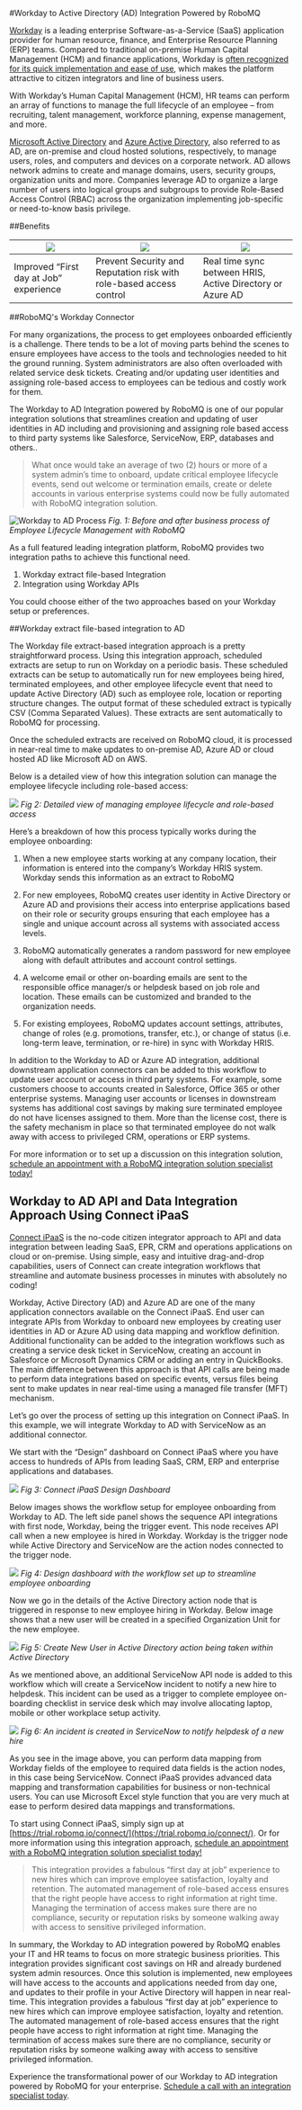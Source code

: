 #Workday to Active Directory (AD) Integration Powered by RoboMQ

[Workday](https://www.workday.com/) is a leading enterprise Software-as-a-Service (SaaS) application provider for human resource, finance, and Enterprise Resource Planning (ERP) teams. Compared to traditional on-premise Human Capital Management (HCM) and finance applications, Workday is [often recognized for its quick implementation and ease of use](https://searchhrsoftware.techtarget.com/definition/Workday), which makes the platform attractive to citizen integrators and line of business users.  

With Workday’s Human Capital Management (HCM), HR teams can perform an array of functions to manage the full lifecycle of an employee – from recruiting, talent management, workforce planning, expense management, and more.  

[Microsoft Active Directory](https://docs.microsoft.com/en-us/previous-versions/windows/it-pro/windows-server-2003/cc782657(v=ws.10)) and [Azure Active Directory](https://azure.microsoft.com/en-us/services/active-directory/), also referred to as AD, are on-premise and cloud hosted solutions, respectively, to manage users, roles, and computers and devices on a corporate network. AD allows network admins to create and manage domains, users, security groups, organization units and more. Companies leverage AD to organize a large number of users into logical groups and subgroups to provide Role-Based Access Control (RBAC) across the organization implementing job-specific or need-to-know basis privilege.  

##Benefits


| ![](https://robomq.io/wp-content/uploads/2020/02/workday-experience.png) | ![](https://robomq.io/wp-content/uploads/2019/10/benefit-2-1.png) | ![](https://robomq.io/wp-content/uploads/2020/02/workday-communication.png) |
|---|---|---|
| Improved “First day at Job” experience | Prevent Security and Reputation risk with role-based access control | Real time sync between HRIS, Active Directory or Azure AD |


##RoboMQ's Workday Connector

For many organizations, the process to get employees onboarded efficiently is a challenge. There tends to be a lot of moving parts behind the scenes to ensure employees have access to the tools and technologies needed to hit the ground running. System administrators are also often overloaded with related service desk tickets. Creating and/or updating user identities and assigning role-based access to employees can be tedious and costly work for them.  

The Workday to AD Integration powered by RoboMQ is one of our popular integration solutions that streamlines creation and updating of user identities in AD including and provisioning and assigning role based access to third party systems like Salesforce, ServiceNow, ERP, databases and others..  

> What once would take an average of two (2) hours or more of a system admin’s time to onboard, update critical employee lifecycle events, send out welcome or termination emails, create or delete accounts in various enterprise systems could now be fully automated with RoboMQ integration solution.  

![Workday to AD Process](https://robomq.io/wp-content/uploads/2020/02/workday-to-AD-2-e1581631430846.png)
*Fig. 1: Before and after business process of Employee Lifecycle Management with RoboMQ*

As a full featured leading integration platform, RoboMQ provides two integration paths to achieve this functional need. 

1. Workday extract file-based Integration 
1. Integration using Workday APIs 

You could choose either of the two approaches based on your Workday setup or preferences. 

##Workday extract file-based integration to AD

The Workday file extract-based integration approach is a pretty straightforward process. Using this integration approach, scheduled extracts are setup to run on Workday on a periodic basis. These scheduled extracts can be setup to automatically run for new employees being hired, terminated employees, and other employee lifecycle event that need to update Active Directory (AD) such as employee role, location or reporting structure changes. The output format of these scheduled extract is typically CSV (Comma Separated Values). These extracts are sent automatically to RoboMQ for processing.  

Once the scheduled extracts are received on RoboMQ cloud, it is processed in near-real time to make updates to on-premise AD, Azure AD or cloud hosted AD like Microsoft AD on AWS.  

Below is a detailed view of how this integration solution can manage the employee lifecycle including role-based access: 

![](https://robomq.io/wp-content/uploads/2020/03/Workday-Integration-flow.png)
*Fig 2: Detailed view of managing employee lifecycle and role-based access*

Here’s a breakdown of how this process typically works during the employee onboarding: 

1. When a new employee starts working at any company location, their information is entered into the company’s Workday HRIS system. Workday sends this information as an extract to RoboMQ 

1. For new employees, RoboMQ creates user identity in Active Directory or Azure AD and provisions their access into enterprise applications based on their role or security groups ensuring that each employee has a single and unique account across all systems with associated access levels.  

1. RoboMQ automatically generates a random password for new employee along with default attributes and account control settings.  

1. A welcome email or other on-boarding emails are sent to the responsible office manager/s or helpdesk based on job role and location. These emails can be customized and branded to the organization needs. 
  
1. For existing employees, RoboMQ updates account settings, attributes, change of roles (e.g. promotions, transfer, etc.), or change of status (i.e. long-term leave, termination, or re-hire) in sync with Workday HRIS. 

In addition to the Workday to AD or Azure AD integration, additional downstream application connectors can be added to this workflow to update user account or access in third party systems. For example, some customers choose to accounts created in Salesforce, Office 365 or other enterprise systems. Managing user accounts or licenses in downstream systems has additional cost savings by making sure terminated employee do not have licenses assigned to them. More than the license cost, there is the safety mechanism in place so that terminated employee do not walk away with access to privileged CRM, operations or ERP systems. 

For more information or to set up a discussion on this integration solution, [schedule an appointment with a RoboMQ integration solution specialist today!](https://app.hubspot.com/meetings/eric-koch) 

## Workday to AD API and Data Integration Approach Using Connect iPaaS 

[Connect iPaaS](https://www.robomq.io/connect/) is the no-code citizen integrator approach to API and data integration between leading SaaS, EPR, CRM and operations applications on cloud or on-premise. Using simple, easy and intuitive drag-and-drop capabilities, users of Connect can create integration workflows that streamline and automate business processes in minutes with absolutely no coding! 

Workday, Active Directory (AD) and Azure AD are one of the many application connectors available on the Connect iPaaS. End user can integrate APIs from Workday to onboard new employees by creating user identities in AD or Azure AD using data mapping and workflow definition. Additional functionality can be added to the integration workflows such as creating a service desk ticket in ServiceNow, creating an account in Salesforce or Microsoft Dynamics CRM or adding an entry in QuickBooks. The main difference between this approach is that API calls are being made to perform data integrations based on specific events, versus files being sent to make updates in near real-time using a managed file transfer (MFT) mechanism.  

Let’s go over the process of setting up this integration on Connect iPaaS. In this example, we will integrate Workday to AD with ServiceNow as an additional connector.  

We start with the “Design” dashboard on Connect iPaaS where you have access to hundreds of APIs from leading SaaS, CRM, ERP and enterprise applications and databases.

![](https://robomq.io/wp-content/uploads/2020/03/RTD-Screen1.png)
*Fig 3: Connect iPaaS Design Dashboard*

Below images shows the workflow setup for employee onboarding from Workday to AD. The left side panel shows the sequence API integrations with first node, Workday, being the trigger event. This node receives API call when a new employee is hired in Workday. Workday is the trigger node while Active Directory and ServiceNow are the action nodes connected to the trigger node.

![](https://robomq.io/wp-content/uploads/2020/03/RTD-Screen2.png)
*Fig 4: Design dashboard with the workflow set up to streamline employee onboarding*

Now we go in the details of the Active Directory action node that is triggered in response to new employee hiring in Workday. Below image shows that a new user will be created in a specified Organization Unit for the new employee. 

![](https://robomq.io/wp-content/uploads/2020/03/RTD-Screen3.png)
*Fig 5: Create New User in Active Directory action being taken within Active Directory*

As we mentioned above, an additional ServiceNow API node is added to this workflow which will create a ServiceNow incident to notify a new hire to helpdesk. This incident can be used as a trigger to complete employee on-boarding checklist in service desk which may involve allocating laptop, mobile or other workplace setup activity. 

![](https://robomq.io/wp-content/uploads/2020/03/RTD-Screen4.png)
*Fig 6: An incident is created in ServiceNow to notify helpdesk of a new hire*

As you see in the image above, you can perform data mapping from Workday fields of the employee to required data fields is the action nodes, in this case being ServiceNow. Connect iPaaS provides advanced data mapping and transformation capabilities for business or non-technical users. You can use Microsoft Excel style function that you are very much at ease to perform desired data mappings and transformations. 

To start using Connect iPaaS, simply sign up at [https://trial.robomq.io/connect/](https://trial.robomq.io/connect/). Or for more information using this integration  approach, [schedule an appointment with a RoboMQ integration solution specialist today!](https://app.hubspot.com/meetings/eric-koch) 

>This integration provides a fabulous “first day at job” experience to new hires which can improve employee satisfaction, loyalty and retention.  The automated management of role-based access ensures that the right people have access to right information at right time. Managing the termination of access makes sure there are no compliance, security or reputation risks by someone walking away with access to sensitive privileged information. 

 

In summary, the Workday to AD integration powered by RoboMQ enables your IT and HR teams to focus on more strategic business priorities. This integration provides significant cost savings on HR and already burdened system admin resources.  Once this solution is implemented, new employees will have access to the accounts and applications needed from day one, and updates to their profile in your Active Directory will happen in near real-time. This integration provides a fabulous “first day at job” experience to new hires which can improve employee satisfaction, loyalty and retention.  The automated management of role-based access ensures that the right people have access to right information at right time. Managing the termination of access makes sure there are no compliance, security or reputation risks by someone walking away with access to sensitive privileged information.  

Experience the transformational power of our Workday to AD integration powered by RoboMQ for your enterprise. [Schedule a call with an integration specialist today](https://app.hubspot.com/meetings/eric-koch). 
